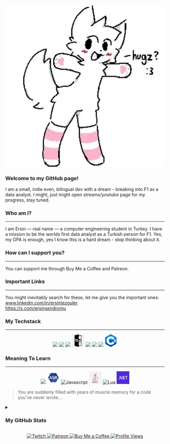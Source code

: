 <p align="center">
  <img src="./header/header.png">
</p>

### Welcome to my GitHub page!
I am a small, indie even, bilingual dev with a dream - breaking into F1 as a data analyst.
I might, just might open streams/youtube page for my progress, stay tuned.

### Who am I?
---
I am Ersin — real name — a computer engineering student in Turkey.
I have a mission to be the worlds first data analyst as a Turkish person for F1.
Yes, my GPA is enough, yes I know this is a hard dream - stop thinking about it.

### How can I support you?
---
You can support me through Buy Me a Coffee and Patreon.

### Important Links
---
You might inevitably search for these, let me give you the important ones:\
www.linkedin.com/in/ersintezguler \
https://x.com/ersinsendromu

### My Techstack
---
<p align="center">
  <img src="https://cdn.simpleicons.org/python?viewbox=auto&size=40" />
  <img src="https://cdn.simpleicons.org/html?viewbox=auto&size=40" />
  <img src="https://cdn.simpleicons.org/css?viewbox=auto&size=40" />
  <img src="./icons/sql.svg" alt="SQL" width="40" height="40" />
  <img src="https://cdn.simpleicons.org/postgresql?viewbox=auto&size=40" />
  <img src="https://cdn.simpleicons.org/c++?viewbox=auto&size=40" />
  <img src="https://cdn.simpleicons.org/c?viewbox=auto&size=40" />
  <img src="./icons/csharp.svg" alt="C#" width="40" height="40"/>
</p>

### Meaning To Learn
---
<p align="center">
  <img src="https://cdn.simpleicons.org/rust?viewbox=auto&size=40" />
  <img src="./icons/assembly.svg" alt="Assembly" width="40" height="40"/>
  <img src="https://cdn.simpleicons.org/javascript?viewbox=auto&size=40" alt="Javascript"/>
  <img src="./icons/java.svg" alt="Java" width="40" height="40">
  <img src="https://cdn.simpleicons.org/lua?viewbox=auto&size=40" alt="Lua"/>
  <img src="./icons/net.svg" alt="dotNet" width="40" height="40">
</p>

> You are suddenly filled with years of muscle memory for a code you've never wrote...

<details>
  <summary><h3>My GitHub Stats</h3></summary>
  <p align="center">
    <img src="https://github-readme-stats.vercel.app/api?username=outraft&theme=dracula" 
         style="margin-bottom: 20px;">
  </p>
  <p align="center">
    <img src="https://github-readme-stats.vercel.app/api/top-langs/?username=outraft&size_weight=0.5&count_weight=0.5&langs_count=10&theme=dracula">
  </p>
</details>


<p align="center">
  <a href="https://www.twitch.tv/outraft">
    <img src="https://img.shields.io/static/v1?logo=twitch&label=&message=Twitch&color=9146FF&style=flat-square" alt="Twitch">
  </a>
  <a href="https://patreon.com/outraft?utm_medium=unknown&utm_source=join_link&utm_campaign=creatorshare_creator&utm_content=copyLink">
    <img src="https://img.shields.io/static/v1?logo=patreon&label=&message=Patreon&color=FF424D&style=flat-square" alt="Patreon">
  </a>
  <a href="https://coff.ee/outraft">
    <img src="https://img.shields.io/static/v1?logo=buymeacoffee&label=&message=Buy%20Me%20a%20Coffee&color=FFDD00&style=flat-square" alt="Buy Me a Coffee">
  </a>
  <a href="https://github.com/outraft">
    <img src="https://komarev.com/ghpvc/?username=outraft&style=flat-square" alt="Profile Views">
  </a>
</p>
